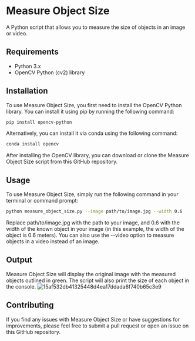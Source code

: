 # Measure Object Size
 A Python script that allows you to measure the size of objects in an image or video.

## Requirements

- Python 3.x
- OpenCV Python (cv2) library

## Installation
To use Measure Object Size, you first need to install the OpenCV Python library. You can install it using pip by running the following command:
```sh
pip install opencv-python
```
Alternatively, you can install it via conda using the following command:
```sh
conda install opencv
```
After installing the OpenCV library, you can download or clone the Measure Object Size script from this GitHub repository.

## Usage

To use Measure Object Size, simply run the following command in your terminal or command prompt:
```sh
python measure_object_size.py --image path/to/image.jpg --width 0.6
```
Replace path/to/image.jpg with the path to your image, and 0.6 with the width of the known object in your image (in this example, the width of the object is 0.6 meters). You can also use the --video option to measure objects in a video instead of an image.

## Output
Measure Object Size will display the original image with the measured objects outlined in green. The script will also print the size of each object in the console.
![15af532db41325448d4ea17ddada6f740b65c3e9](https://user-images.githubusercontent.com/81076373/220656092-28b71ead-7d37-42a5-80b9-3705d89b3740.jpg)

## Contributing
If you find any issues with Measure Object Size or have suggestions for improvements, please feel free to submit a pull request or open an issue on this GitHub repository.

